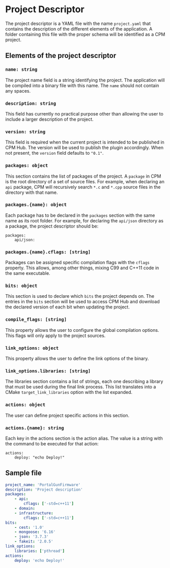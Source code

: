 # Project Descriptor

The project descriptor is a YAML file with the name `project.yaml` that contains the description of the different elements of the application. A folder containing this file with the proper schema will be identified as a CPM project.

## Elements of the project descriptor

### `name: string`

The project name field is a string identifying the project. The application will be compiled into a binary file with this name. The `name` should not contain any spaces.

### `description: string`

This field has currently no practical purpose other than allowing the user to include a larger description of the project.

### `version: string`

This field is required when the current project is intended to be published in CPM Hub. The version will be used to publish the plugin accordingly. When not present, the `version` field defaults to `"0.1"`.

### `packages: object`

This section contains the list of packages of the project. A `package` in CPM is the root directory of a set of source files. For example, when declaring an `api` package, CPM will recursively search `*.c` and `*.cpp` source files in the directory with that name.

### `packages.{name}: object`

Each package has to be declared in the `packages` section with the same name as its root folder. For example, for declaring the `api/json` directory as a package, the project descriptor should be:

```
packages:
    api/json:
```

### `packages.{name}.cflags: [string]`

Packages can be assigned specific compilation flags with the `cflags` property. This allows, among other things, mixing C99 and C++11 code in the same executable.

### `bits: object`

This section is used to declare which `bits` the project depends on. The entries in the `bits` section will be used to access CPM Hub and download the declared version of each bit when updating the project.

### `compile_flags: [string]`

This property allows the user to configure the global compilation options. This flags will only apply to the project sources.

### `link_options: object`

This property allows the user to define the link options of the binary.

### `link_options.libraries: [string]`

The libraries section contains a list of strings, each one describing a library that must be used during the final link process. This list translates into a CMake `target_link_libraries` option with the list expanded.

### `actions: object`

The user can define project specific actions in this section.

### `actions.{name}: string`

Each key in the actions section is the action alias. The value is a string with the command to be executed for that action:

```
actions:
    deploy: "echo Deploy!"
```

## Sample file

```yaml
project_name: 'PortalGunFirmware'
description: 'Project description'
packages:
    - api:
        cflags: ['-std=c++11']
    - domain:
    - infrastructure:
        cflags: ['-std=c++11']
bits:
    - cest: '1.0'
    - mongoose: '6.16'
    - json: '3.7.3'
    - fakeit: '2.0.5'
link_options:
    libraries: ['pthread']
actions:
    deploy: 'echo Deploy!'
```


